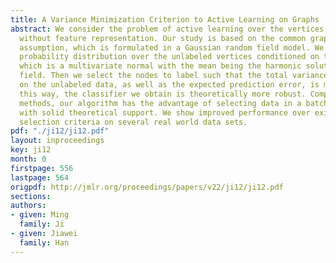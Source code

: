 ```yaml
---
title: A Variance Minimization Criterion to Active Learning on Graphs
abstract: We consider the problem of active learning over the vertices in a graph,
  without feature representation. Our study is based on the common graph smoothness
  assumption, which is formulated in a Gaussian random field model. We analyze the
  probability distribution over the unlabeled vertices conditioned on the label information,
  which is a multivariate normal with the mean being the harmonic solution over the
  field. Then we select the nodes to label such that the total variance of the distribution
  on the unlabeled data, as well as the expected prediction error, is minimized. In
  this way, the classifier we obtain is theoretically more robust. Compared with existing
  methods, our algorithm has the advantage of selecting data in a batch offline mode
  with solid theoretical support. We show improved performance over existing label
  selection criteria on several real world data sets.
pdf: "./ji12/ji12.pdf"
layout: inproceedings
key: ji12
month: 0
firstpage: 556
lastpage: 564
origpdf: http://jmlr.org/proceedings/papers/v22/ji12/ji12.pdf
sections: 
authors:
- given: Ming
  family: Ji
- given: Jiawei
  family: Han
---
```

